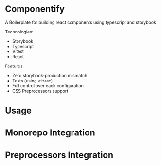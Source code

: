# Componentify
A Boilerplate for building react components using typescript and storybook

Technologies:
- Storybook
- Typescript
- Vitest
- React

Features:
- Zero storybook-production mismatch
- Tests (using `vitest`)
- Full control over each configuration
- CSS Preprocessors support

# Usage

# Monorepo Integration

# Preprocessors Integration

